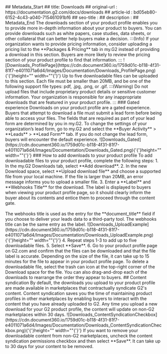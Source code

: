 <div>
  ## Metadata_Start
  ## title: Downloads
  ## original-url : https://documentation.g2.com/docs/downloads
  ## article-id : bd05eb80-6152-4c43-a040-715461091bf6
  ## seo-title : 
  ## description : 
  ## Metadata_End
  The downloads section of your product profile enables you to provide more in-depth information about your product to buyers. You can provide downloads such as white papers, case studies, data sheets, or other collateral that can better help buyers make a decision.
  :::(Info)
  If your organization wants to provide pricing information, consider uploading a pricing list to the **Packages &amp; Pricing** tab in my.G2 instead of providing a download in this section. Buyers are more likely to review the pricing section of your product profile to find that information.
  :::
  ![Downloads_ProfilePage](https://cdn.document360.io/1759d01c-b118-4f31-81f7-e4011071a6d4/Images/Documentation/Downloads_ProfilePage.png){'{'}height="" width=""{'}'}
  Up to five downloadable files can be uploaded to this section. Each file must be smaller than 20MB, and be one of the following support file types: pdf, .jpg, .png, or .gif.
  :::(Warning)
  Do not upload files that include proprietary product details or sensitive customer information. Your organization is responsible for any inappropriate downloads that are featured in your product profile.
  :::
  ### Gated experience
  Downloads on your product profile are a gated experience. Buyers that attempt to download a file must submit a lead form before being able to access your files.
  The fields that are required as part of your lead form are determined by you in my.G2. To change the settings of your organization’s lead form, go to my.G2 and select the **Buyer Activity** &gt; **Leads** &gt; **Lead Form** tab.
  If you do not change the lead form, buyers will encounter the default experience.
  ![Downloads_Gated](https://cdn.document360.io/1759d01c-b118-4f31-81f7-e4011071a6d4/Images/Documentation/Downloads_Gated.png){'{'}height="" width=""{'}'}
  ### How to add downloads to your product profile
  To add downloadable files to your product profile, complete the following steps:
  1. In the my.G2 Downloads tab, select **Add download**.
  2. In the new Download space, select **Upload download file** and choose a supported file from your local machine. If the file is larger than 20MB, an error message informs you to upload a smaller file.
  3. Enter a **Label** and **Webhooks Title** for the download. The label is displayed to buyers when viewing your product profile page, so it should clearly inform the buyer about its contents and entice them to proceed through the content gate.<br /><br /> The webhooks title is used as the entry for the **document_title** field if you choose to deliver your leads data to a third-party tool. The webhooks title can be the same entry as the label. 
  ![Downloads_UploadExample](https://cdn.document360.io/1759d01c-b118-4f31-81f7-e4011071a6d4/Images/Documentation/Downloads_UploadExample.png){'{'}height="" width=""{'}'}
  4. Repeat steps 1-3 to add up to five downloadable files.
  5. Select **Save**.
  6. Go to your product profile page on G2.com and confirm that the files can be downloaded and that the file label is accurate. Depending on the size of the file, it can take up to 15 minutes for the file to appear in your product profile page.
  To delete a downloadable file, select the trash can icon at the top-right corner of the Download space for the file. You can also drag-and-drop each of the downloads to rearrange the order they appear to buyers.
  ## Content syndication
  By default, the downloads you upload to your product profile are made available in marketplaces that contractually syndicate G2's content. Content syndication saves you the time of maintaining product profiles in other marketplaces by enabling buyers to interact with the content that you have already uploaded to G2.
  Any time you upload a new download for your G2 product profile, the content will update on non-G2 marketplaces within 30 days.
  ![Downloads_ContentSyndicationCheckbox](https://cdn.document360.io/1759d01c-b118-4f31-81f7-e4011071a6d4/Images/Documentation/Downloads_ContentSyndicationCheckbox.png){'{'}height="" width=""{'}'}
  If you want to remove your downloadable content from non-G2 marketplaces, uncheck the content syndication permissions checkbox and then select **Save**. It can take up to 30 days for your content to be removed.
</div>
